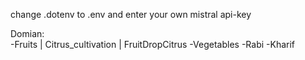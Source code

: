 change .dotenv to .env and enter your own mistral api-key


Domian:  
-Fruits | Citrus_cultivation | FruitDropCitrus
-Vegetables
-Rabi
-Kharif